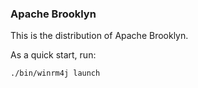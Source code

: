 ### Apache Brooklyn

This is the distribution of Apache Brooklyn.

As a quick start, run:

    ./bin/winrm4j launch


